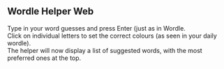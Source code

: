 ## Wordle Helper Web

Type in your word guesses and press Enter (just as in Wordle.    
Click on individual letters to set the correct colours (as seen in your daily wordle).  
The helper will now display a list of suggested words, with the most preferred ones at the top.  
